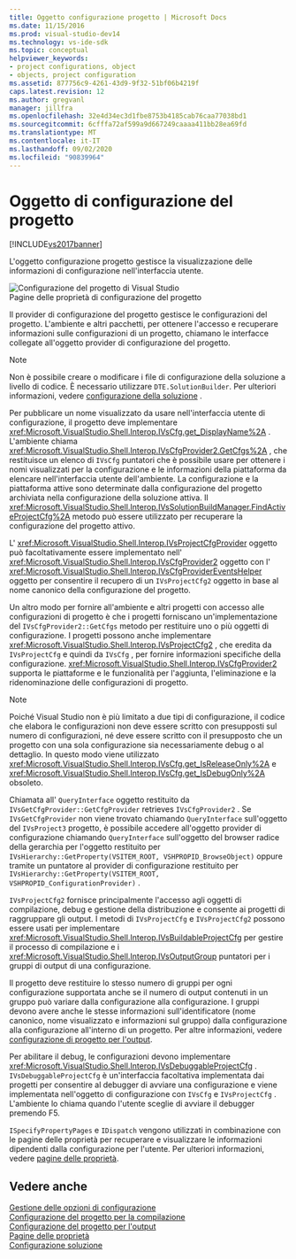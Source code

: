 ```yaml
---
title: Oggetto configurazione progetto | Microsoft Docs
ms.date: 11/15/2016
ms.prod: visual-studio-dev14
ms.technology: vs-ide-sdk
ms.topic: conceptual
helpviewer_keywords:
- project configurations, object
- objects, project configuration
ms.assetid: 877756c9-4261-43d9-9f32-51bf06b4219f
caps.latest.revision: 12
ms.author: gregvanl
manager: jillfra
ms.openlocfilehash: 32e4d34ec3d1fbe8753b4185cab76caa77038bd1
ms.sourcegitcommit: 6cfffa72af599a9d667249caaaa411bb28ea69fd
ms.translationtype: MT
ms.contentlocale: it-IT
ms.lasthandoff: 09/02/2020
ms.locfileid: "90839964"
---
```

# <a name="project-configuration-object"></a>Oggetto di configurazione del progetto
[!INCLUDE[vs2017banner](../../includes/vs2017banner.md)]

L'oggetto configurazione progetto gestisce la visualizzazione delle informazioni di configurazione nell'interfaccia utente.  
  
 ![Configurazione del progetto di Visual Studio](../../extensibility/internals/media/vsprojectcfg.gif "vsProjectCfg")  
Pagine delle proprietà di configurazione del progetto  
  
 Il provider di configurazione del progetto gestisce le configurazioni del progetto. L'ambiente e altri pacchetti, per ottenere l'accesso e recuperare informazioni sulle configurazioni di un progetto, chiamano le interfacce collegate all'oggetto provider di configurazione del progetto.  
  
> [!NOTE]
> Non è possibile creare o modificare i file di configurazione della soluzione a livello di codice. È necessario utilizzare `DTE.SolutionBuilder`. Per ulteriori informazioni, vedere [configurazione della soluzione](../../extensibility/internals/solution-configuration.md) .  
  
 Per pubblicare un nome visualizzato da usare nell'interfaccia utente di configurazione, il progetto deve implementare <xref:Microsoft.VisualStudio.Shell.Interop.IVsCfg.get_DisplayName%2A> . L'ambiente chiama <xref:Microsoft.VisualStudio.Shell.Interop.IVsCfgProvider2.GetCfgs%2A> , che restituisce un elenco di `IVsCfg` puntatori che è possibile usare per ottenere i nomi visualizzati per la configurazione e le informazioni della piattaforma da elencare nell'interfaccia utente dell'ambiente. La configurazione e la piattaforma attive sono determinate dalla configurazione del progetto archiviata nella configurazione della soluzione attiva. Il <xref:Microsoft.VisualStudio.Shell.Interop.IVsSolutionBuildManager.FindActiveProjectCfg%2A> metodo può essere utilizzato per recuperare la configurazione del progetto attivo.  
  
 L' <xref:Microsoft.VisualStudio.Shell.Interop.IVsProjectCfgProvider> oggetto può facoltativamente essere implementato nell' <xref:Microsoft.VisualStudio.Shell.Interop.IVsCfgProvider2> oggetto con l' <xref:Microsoft.VisualStudio.Shell.Interop.IVsCfgProviderEventsHelper> oggetto per consentire il recupero di un `IVsProjectCfg2` oggetto in base al nome canonico della configurazione del progetto.  
  
 Un altro modo per fornire all'ambiente e altri progetti con accesso alle configurazioni di progetto è che i progetti forniscano un'implementazione del `IVsCfgProvider2::GetCfgs` metodo per restituire uno o più oggetti di configurazione. I progetti possono anche implementare <xref:Microsoft.VisualStudio.Shell.Interop.IVsProjectCfg2> , che eredita da `IVsProjectCfg` e quindi da `IVsCfg` , per fornire informazioni specifiche della configurazione. <xref:Microsoft.VisualStudio.Shell.Interop.IVsCfgProvider2> supporta le piattaforme e le funzionalità per l'aggiunta, l'eliminazione e la ridenominazione delle configurazioni di progetto.  
  
> [!NOTE]
> Poiché Visual Studio non è più limitato a due tipi di configurazione, il codice che elabora le configurazioni non deve essere scritto con presupposti sul numero di configurazioni, né deve essere scritto con il presupposto che un progetto con una sola configurazione sia necessariamente debug o al dettaglio. In questo modo viene utilizzato <xref:Microsoft.VisualStudio.Shell.Interop.IVsCfg.get_IsReleaseOnly%2A> e <xref:Microsoft.VisualStudio.Shell.Interop.IVsCfg.get_IsDebugOnly%2A> obsoleto.  
  
 Chiamata all' `QueryInterface` oggetto restituito da `IVsGetCfgProvider::GetCfgProvider` retrieves `IVsCfgProvider2` . Se `IVsGetCfgProvider` non viene trovato chiamando `QueryInterface` sull'oggetto del `IVsProject3` progetto, è possibile accedere all'oggetto provider di configurazione chiamando `QueryInterface` sull'oggetto del browser radice della gerarchia per l'oggetto restituito per `IVsHierarchy::GetProperty(VSITEM_ROOT, VSHPROPID_BrowseObject)` oppure tramite un puntatore al provider di configurazione restituito per `IVsHierarchy::GetProperty(VSITEM_ROOT, VSHPROPID_ConfigurationProvider)` .  
  
 `IVsProjectCfg2` fornisce principalmente l'accesso agli oggetti di compilazione, debug e gestione della distribuzione e consente ai progetti di raggruppare gli output. I metodi di `IVsProjectCfg` e `IVsProjectCfg2` possono essere usati per implementare <xref:Microsoft.VisualStudio.Shell.Interop.IVsBuildableProjectCfg> per gestire il processo di compilazione e i <xref:Microsoft.VisualStudio.Shell.Interop.IVsOutputGroup> puntatori per i gruppi di output di una configurazione.  
  
 Il progetto deve restituire lo stesso numero di gruppi per ogni configurazione supportata anche se il numero di output contenuti in un gruppo può variare dalla configurazione alla configurazione. I gruppi devono avere anche le stesse informazioni sull'identificatore (nome canonico, nome visualizzato e informazioni sul gruppo) dalla configurazione alla configurazione all'interno di un progetto. Per altre informazioni, vedere [configurazione di progetto per l'output](../../extensibility/internals/project-configuration-for-output.md).  
  
 Per abilitare il debug, le configurazioni devono implementare <xref:Microsoft.VisualStudio.Shell.Interop.IVsDebuggableProjectCfg> . `IVsDebuggableProjectCfg` è un'interfaccia facoltativa implementata dai progetti per consentire al debugger di avviare una configurazione e viene implementata nell'oggetto di configurazione con `IVsCfg` e `IVsProjectCfg` . L'ambiente lo chiama quando l'utente sceglie di avviare il debugger premendo F5.  
  
 `ISpecifyPropertyPages` e `IDispatch` vengono utilizzati in combinazione con le pagine delle proprietà per recuperare e visualizzare le informazioni dipendenti dalla configurazione per l'utente. Per ulteriori informazioni, vedere [pagine delle proprietà](../../extensibility/internals/property-pages.md).  
  
## <a name="see-also"></a>Vedere anche  
 [Gestione delle opzioni di configurazione](../../extensibility/internals/managing-configuration-options.md)   
 [Configurazione del progetto per la compilazione](../../extensibility/internals/project-configuration-for-building.md)   
 [Configurazione del progetto per l'output](../../extensibility/internals/project-configuration-for-output.md)   
 [Pagine delle proprietà](../../extensibility/internals/property-pages.md)   
 [Configurazione soluzione](../../extensibility/internals/solution-configuration.md)
